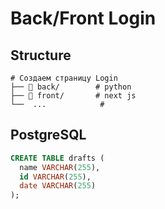 # Back/Front Login

## Structure
```
# Создаем страницу Login
├── 📁 back/        # python
├── 📁 front/       # next js
└──  ...            #
```

## PostgreSQL
```sql
CREATE TABLE drafts (
  name VARCHAR(255),
  id VARCHAR(255),
  date VARCHAR(255)
); 
```